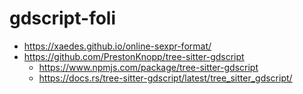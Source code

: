 # gdscript-foli

- <https://xaedes.github.io/online-sexpr-format/>
- <https://github.com/PrestonKnopp/tree-sitter-gdscript>
  - <https://www.npmjs.com/package/tree-sitter-gdscript>
  - <https://docs.rs/tree-sitter-gdscript/latest/tree_sitter_gdscript/>
